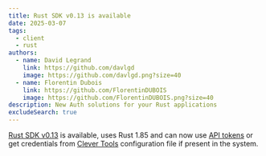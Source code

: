 ```yaml
---
title: Rust SDK v0.13 is available
date: 2025-03-07
tags:
  - client
  - rust
authors:
  - name: David Legrand
    link: https://github.com/davlgd
    image: https://github.com/davlgd.png?size=40
  - name: Florentin Dubois
    link: https://github.com/FlorentinDUBOIS
    image: https://github.com/FlorentinDUBOIS.png?size=40
description: New Auth solutions for your Rust applications
excludeSearch: true
---
```


[Rust SDK v0.13](https://github.com/CleverCloud/clevercloud-sdk-rust/releases/tag/v0.13.1) is available, uses Rust 1.85 and can now use [API tokens](/developers/api/howto/) or get credentials from [Clever Tools](https://github.com/CleverCloud/clever-tools/) configuration file if present in the system.
